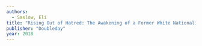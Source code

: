 ```yaml
---
authors:
  - Saslow, Eli
title: "Rising Out of Hatred: The Awakening of a Former White Nationalist"
publisher: "Doubleday"
year: 2018
---
```


